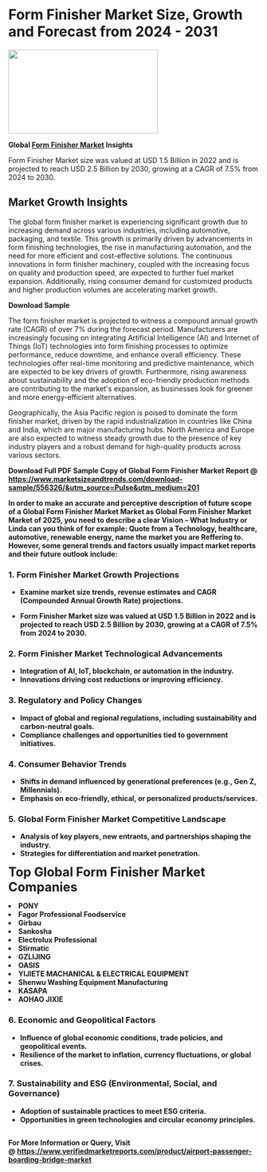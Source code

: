 <H1>Form Finisher Market Size, Growth and Forecast from 2024 - 2031</H1><img class="aligncenter size-medium wp-image-584254" src="https://thirdeyenews.in/wp-content/uploads/2024/09/Global-Market-Research-300x168.jpeg" alt="" width="300" height="168" /><p><strong>Global&nbsp;<a href="https://www.marketsizeandtrends.com/download-sample/556326/&amp;utm_source=Pulse&amp;utm_medium=201">Form Finisher Market</a> Insights</strong></p><p>Form Finisher Market size was valued at USD 1.5 Billion in 2022 and is projected to reach USD 2.5 Billion by 2030, growing at a CAGR of 7.5% from 2024 to 2030.</p><p><h2>Market Growth Insights</h2> <p>The global form finisher market is experiencing significant growth due to increasing demand across various industries, including automotive, packaging, and textile. This growth is primarily driven by advancements in form finishing technologies, the rise in manufacturing automation, and the need for more efficient and cost-effective solutions. The continuous innovations in form finisher machinery, coupled with the increasing focus on quality and production speed, are expected to further fuel market expansion. Additionally, rising consumer demand for customized products and higher production volumes are accelerating market growth.</p> <p><strong>Download Sample</strong></p> <p>The form finisher market is projected to witness a compound annual growth rate (CAGR) of over 7% during the forecast period. Manufacturers are increasingly focusing on integrating Artificial Intelligence (AI) and Internet of Things (IoT) technologies into form finishing processes to optimize performance, reduce downtime, and enhance overall efficiency. These technologies offer real-time monitoring and predictive maintenance, which are expected to be key drivers of growth. Furthermore, rising awareness about sustainability and the adoption of eco-friendly production methods are contributing to the market's expansion, as businesses look for greener and more energy-efficient alternatives.</p> <p>Geographically, the Asia Pacific region is poised to dominate the form finisher market, driven by the rapid industrialization in countries like China and India, which are major manufacturing hubs. North America and Europe are also expected to witness steady growth due to the presence of key industry players and a robust demand for high-quality products across various sectors.</p> <p><strong></p><p><span class=""><strong>Download Full PDF Sample Copy of Global Form Finisher Market Report</strong> @ <a href="https://www.marketsizeandtrends.com/download-sample/556326/&amp;utm_source=Pulse&amp;utm_medium=201" target="_blank">https://www.marketsizeandtrends.com/download-sample/556326/&amp;utm_source=Pulse&amp;utm_medium=201</a></span></p><p>In order to make an accurate and perceptive description of future scope of a Global&nbsp;Form Finisher Market Market as Global&nbsp;Form Finisher Market Market of 2025, you need to describe a clear Vision &ndash; What Industry or Linda can you think of for example: Quote from a Technology, healthcare, automotive, renewable energy, name the market you are Reffering to. However, some general trends and factors usually impact market reports and their future outlook include:</p><h3>1.&nbsp;<strong>Form Finisher Market Growth Projections</strong></h3><ul><li>Examine market size trends, revenue estimates and CAGR (Compounded Annual Growth Rate) projections.</li><li><p>Form Finisher Market size was valued at USD 1.5 Billion in 2022 and is projected to reach USD 2.5 Billion by 2030, growing at a CAGR of 7.5% from 2024 to 2030.</p></li></ul><h3>2.&nbsp;<strong>Form Finisher Market Technological Advancements</strong></h3><ul><li>Integration of AI, IoT, blockchain, or automation in the industry.</li><li>Innovations driving cost reductions or improving efficiency.</li></ul><h3>3.&nbsp;<strong>Regulatory and Policy Changes</strong></h3><ul><li>Impact of global and regional regulations, including sustainability and carbon-neutral goals.</li><li>Compliance challenges and opportunities tied to government initiatives.</li></ul><h3>4.&nbsp;<strong>Consumer Behavior Trends</strong></h3><ul><li>Shifts in demand influenced by generational preferences (e.g., Gen Z, Millennials).</li><li>Emphasis on eco-friendly, ethical, or personalized products/services.</li></ul><h3>5.&nbsp;<strong>Global Form Finisher Market Competitive Landscape</strong></h3><ul><li>Analysis of key players, new entrants, and partnerships shaping the industry.</li><li>Strategies for differentiation and market penetration.</li></ul><p data-pm-slice="1 1 []"><span style="color: inherit; font-family: inherit; font-size: 25px;">Top Global Form Finisher Market Companies</span></p><div class="" data-test-id=""><p><li>PONY</li><li> Fagor Professional Foodservice</li><li> Girbau</li><li> Sankosha</li><li> Electrolux Professional</li><li> Stirmatic</li><li> GZLIJING</li><li> OASIS</li><li> YIJIETE MACHANICAL & ELECTRICAL EQUIPMENT</li><li> Shenwu Washing Equipment Manufacturing</li><li> KASAPA</li><li> AOHAO JIXIE</li></p></div><h3>6.&nbsp;<strong>Economic and Geopolitical Factors</strong></h3><ul><li>Influence of global economic conditions, trade policies, and geopolitical events.</li><li>Resilience of the market to inflation, currency fluctuations, or global crises.</li></ul><h3>7.&nbsp;<strong>Sustainability and ESG (Environmental, Social, and Governance)</strong></h3><ul><li>Adoption of sustainable practices to meet ESG criteria.</li><li>Opportunities in green technologies and circular economy principles.</li></ul><h2><strong style="font-size: 14px;">For More Information or Query, Visit @&nbsp;</strong><a style="background-color: #ffffff; font-size: 14px;" href="https://www.marketsizeandtrends.com/report/form-finisher-market/" target="_blank">https://www.verifiedmarketreports.com/product/airport-passenger-boarding-bridge-market</a></h2>
